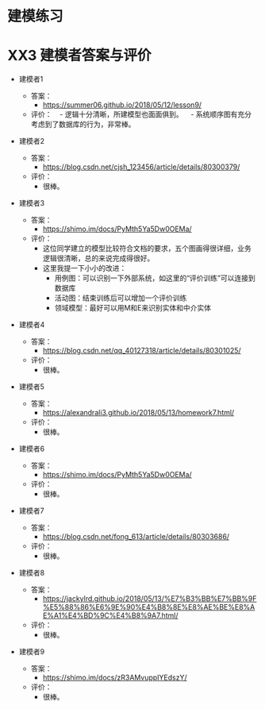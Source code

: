 # 建模练习

# XX3 建模者答案与评价

- 建模者1
  - 答案：
    - https://summer06.github.io/2018/05/12/lesson9/
  - 评价：
    - 逻辑十分清晰，所建模型也面面俱到。
    - 系统顺序图有充分考虑到了数据库的行为，非常棒。

- 建模者2
  - 答案：
    - https://blog.csdn.net/cjsh_123456/article/details/80300379/
  - 评价：
    - 很棒。

- 建模者3
  - 答案：
    - https://shimo.im/docs/PyMth5Ya5Dw0OEMa/
  - 评价：
    - 这位同学建立的模型比较符合文档的要求，五个图画得很详细，业务逻辑很清晰，总的来说完成得很好。
    - 这里我提一下小小的改进：
      - 用例图：可以识别一下外部系统，如这里的“评价训练”可以连接到数据库
      - 活动图：结束训练后可以增加一个评价训练
      - 领域模型：最好可以用M和E来识别实体和中介实体

- 建模者4
  - 答案：
    - https://blog.csdn.net/qq_40127318/article/details/80301025/
  - 评价：
    - 很棒。

- 建模者5
  - 答案：
    - https://alexandrali3.github.io/2018/05/13/homework7.html/
  - 评价：
    - 很棒。

- 建模者6
  - 答案：
    - https://shimo.im/docs/PyMth5Ya5Dw0OEMa/
  - 评价：
    - 很棒。

- 建模者7
  - 答案：
    - https://blog.csdn.net/fong_613/article/details/80303686/
  - 评价：
    - 很棒。

- 建模者8
  - 答案：
    - https://jackylrd.github.io/2018/05/13/%E7%B3%BB%E7%BB%9F%E5%88%86%E6%9E%90%E4%B8%8E%E8%AE%BE%E8%AE%A1%E4%BD%9C%E4%B8%9A7.html/
  - 评价：
    - 很棒。

- 建模者9
  - 答案：
    - https://shimo.im/docs/zR3AMvuppIYEdszY/
  - 评价：
    - 很棒。

